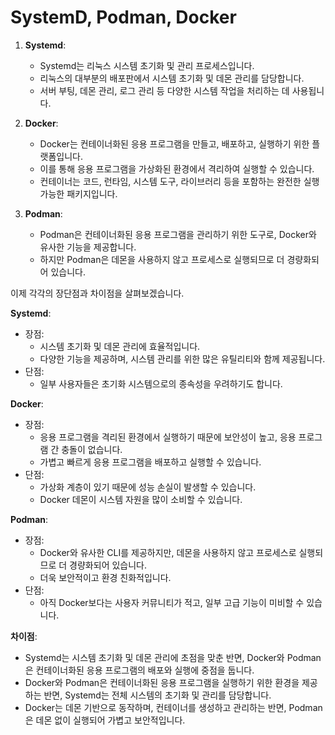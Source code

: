 # SystemD, Podman, Docker


1. **Systemd**:
   - Systemd는 리눅스 시스템 초기화 및 관리 프로세스입니다.
   - 리눅스의 대부분의 배포판에서 시스템 초기화 및 데몬 관리를 담당합니다.
   - 서버 부팅, 데몬 관리, 로그 관리 등 다양한 시스템 작업을 처리하는 데 사용됩니다.

2. **Docker**:
   - Docker는 컨테이너화된 응용 프로그램을 만들고, 배포하고, 실행하기 위한 플랫폼입니다.
   - 이를 통해 응용 프로그램을 가상화된 환경에서 격리하여 실행할 수 있습니다.
   - 컨테이너는 코드, 런타임, 시스템 도구, 라이브러리 등을 포함하는 완전한 실행 가능한 패키지입니다.

3. **Podman**:
   - Podman은 컨테이너화된 응용 프로그램을 관리하기 위한 도구로, Docker와 유사한 기능을 제공합니다.
   - 하지만 Podman은 데몬을 사용하지 않고 프로세스로 실행되므로 더 경량화되어 있습니다.

이제 각각의 장단점과 차이점을 살펴보겠습니다.

**Systemd**:
- 장점:
  - 시스템 초기화 및 데몬 관리에 효율적입니다.
  - 다양한 기능을 제공하며, 시스템 관리를 위한 많은 유틸리티와 함께 제공됩니다.
- 단점:
  - 일부 사용자들은 초기화 시스템으로의 종속성을 우려하기도 합니다.

**Docker**:
- 장점:
  - 응용 프로그램을 격리된 환경에서 실행하기 때문에 보안성이 높고, 응용 프로그램 간 충돌이 없습니다.
  - 가볍고 빠르게 응용 프로그램을 배포하고 실행할 수 있습니다.
- 단점:
  - 가상화 계층이 있기 때문에 성능 손실이 발생할 수 있습니다.
  - Docker 데몬이 시스템 자원을 많이 소비할 수 있습니다.

**Podman**:
- 장점:
  - Docker와 유사한 CLI를 제공하지만, 데몬을 사용하지 않고 프로세스로 실행되므로 더 경량화되어 있습니다.
  - 더욱 보안적이고 환경 친화적입니다.
- 단점:
  - 아직 Docker보다는 사용자 커뮤니티가 적고, 일부 고급 기능이 미비할 수 있습니다.

**차이점**:
- Systemd는 시스템 초기화 및 데몬 관리에 초점을 맞춘 반면, Docker와 Podman은 컨테이너화된 응용 프로그램의 배포와 실행에 중점을 둡니다.
- Docker와 Podman은 컨테이너화된 응용 프로그램을 실행하기 위한 환경을 제공하는 반면, Systemd는 전체 시스템의 초기화 및 관리를 담당합니다.
- Docker는 데몬 기반으로 동작하며, 컨테이너를 생성하고 관리하는 반면, Podman은 데몬 없이 실행되어 가볍고 보안적입니다.